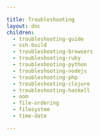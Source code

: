 ```yaml
---

title: Troubleshooting
layout: doc
children:
  - troubleshooting-guide
  - ssh-build
  - troubleshooting-browsers
  - troubleshooting-ruby
  - troubleshooting-python
  - troubleshooting-nodejs
  - troubleshooting-php
  - troubleshooting-clojure
  - troubleshooting-haskell
  - oom
  - file-ordering
  - filesystem
  - time-date

---
```

